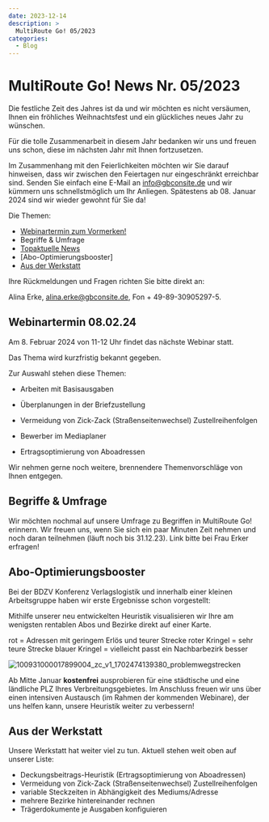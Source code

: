 ```yaml
---
date: 2023-12-14
description: >
  MultiRoute Go! 05/2023
categories:
  - Blog
---
```


# MultiRoute Go! News Nr. 05/2023


Die festliche Zeit des Jahres ist da und wir möchten es nicht versäumen, Ihnen ein fröhliches Weihnachtsfest und ein glückliches neues Jahr zu wünschen.

Für die tolle Zusammenarbeit in diesem Jahr bedanken wir uns und freuen uns schon, diese im nächsten Jahr mit Ihnen fortzusetzen.

Im Zusammenhang mit den Feierlichkeiten möchten wir Sie darauf hinweisen, dass wir zwischen den Feiertagen nur eingeschränkt erreichbar sind. Senden Sie einfach eine E-Mail an info@gbconsite.de und wir kümmern uns schnellstmöglich um Ihr Anliegen. Spätestens ab 08. Januar 2024 sind wir wieder gewohnt für Sie da!


Die Themen:

- [Webinartermin zum Vormerken!](https://go.multiroute.de/handbuch/blog/2023/12/14/multiroute-go-news-nr-052023/#begriffe-umfrage)
- Begriffe & Umfrage
- [Topaktuelle News](https://go.multiroute.de/handbuch/blog/2023/12/14/multiroute-go-news-nr-052023/#topaktuelle-news)
- [Abo-Optimierungsbooster]
- [Aus der Werkstatt](https://go.multiroute.de/handbuch/blog/2023/12/14/multiroute-go-news-nr-052023/#aus-der-werkstatt)
<!-- more -->

Ihre Rückmeldungen und Fragen richten Sie bitte direkt an:

Alina Erke, alina.erke@gbconsite.de, Fon + 49-89-30905297-5.

## Webinartermin 08.02.24

Am 8. Februar 2024 von 11-12 Uhr findet das nächste Webinar statt.

Das Thema wird kurzfristig bekannt gegeben. 

Zur Auswahl stehen diese Themen:

- Arbeiten mit Basisausgaben

- Überplanungen in der Briefzustellung

- Vermeidung von Zick-Zack (Straßenseitenwechsel) Zustellreihenfolgen

- Bewerber im Mediaplaner

- Ertragsoptimierung von Aboadressen


Wir nehmen gerne noch weitere, brennendere Themenvorschläge von Ihnen entgegen.

## Begriffe & Umfrage

 Wir möchten nochmal auf unsere Umfrage zu Begriffen in MultiRoute Go! erinnern. Wir freuen uns, wenn Sie sich ein paar Minuten Zeit nehmen und noch daran teilnehmen (läuft noch bis 31.12.23). Link bitte bei Frau Erker erfragen!

 ## Abo-Optimierungsbooster

 

Bei der BDZV Konferenz Verlagslogistik und innerhalb einer kleinen Arbeitsgruppe haben wir erste Ergebnisse schon vorgestellt:

Mithilfe unserer neu entwickelten Heuristik visualisieren wir Ihre am wenigsten rentablen Abos und Bezirke direkt auf einer Karte.


rot = Adressen mit geringem Erlös und teurer Strecke
roter Kringel = sehr teure Strecke
blauer Kringel = vielleicht passt ein Nachbarbezirk besser



![100931000017899004_zc_v1_1702474139380_problemwegstrecken](https://github.com/gbconsite/MultiRoute-Go/assets/99329016/2f50787f-c15d-475e-9399-e3fefa666137)

Ab Mitte Januar **kostenfrei** ausprobieren für eine städtische und eine ländliche PLZ Ihres Verbreitungsgebietes. Im Anschluss freuen wir uns über einen intensiven Austausch (im Rahmen der kommenden Webinare), der uns helfen kann, unsere Heuristik weiter zu verbessern!


## Aus der Werkstatt



Unsere Werkstatt hat weiter viel zu tun. Aktuell stehen weit oben auf unserer Liste:

- Deckungsbeitrags-Heuristik (Ertragsoptimierung von Aboadressen)
- Vermeidung von Zick-Zack (Straßenseitenwechsel) Zustellreihenfolgen
- variable Steckzeiten in Abhängigkeit des Mediums/Adresse
- mehrere Bezirke hintereinander rechnen
- Trägerdokumente je Ausgaben konfiguieren
